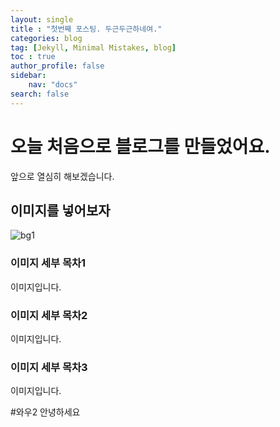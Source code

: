 ```yaml
---
layout: single
title : "첫번째 포스팅. 두근두근하네여."
categories: blog
tag: [Jekyll, Minimal Mistakes, blog]
toc : true
author_profile: false
sidebar:
    nav: "docs"
search: false
---
```


# 오늘 처음으로 블로그를 만들었어요.

앞으로 열심히 해보겠습니다.

## 이미지를 넣어보자

![bg1](../../images/bg1.png)


### 이미지 세부 목차1
이미지입니다.

### 이미지 세부 목차2
이미지입니다.


### 이미지 세부 목차3
이미지입니다.

#와우2
안녕하세요

